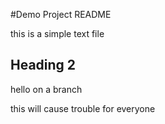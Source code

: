 #Demo Project README

this is a simple text file

## Heading 2

hello on a branch

this will cause trouble for everyone
